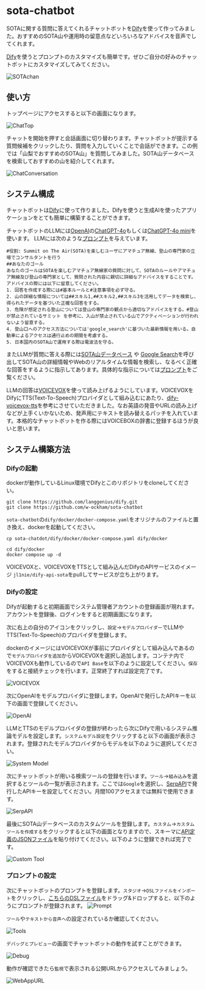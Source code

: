 # sota-chatbot

SOTAに関する質問に答えてくれるチャットボットを[Dify](https://github.com/langgenius/dify)を使って作ってみました。おすすめのSOTA山や運用時の留意点などいろいろなアドバイスを音声でしてくれます。

[Dify](https://github.com/langgenius/dify)を使うとプロンプトのカスタマイズも簡単です。ぜひご自分の好みのチャットボットにカスタマイズしてみてください。

![SOTAchan](images/sota-chan.png "SOTAちゃん")

## 使い方
トップページにアクセスすると以下の画面になります。

![ChatTop](images/chat-top.png "最初の画面")

チャットを開始を押すと会話画面に切り替わります。チャットボットが提示する質問候補をクリックしたり、質問を入力していくことで会話ができます。この例では「山梨でおすすめのSOTA山」を質問してみました。SOTA山データベースを検索しておすすめの山を紹介してくれます。

![ChatConversation](images/chat-conversation.png "会話例")

## システム構成
チャットボットは[Dify](https://github.com/langgenius/dify)に使って作りました。Difyを使うと生成AIを使ったアプリケーションをとても簡単に構築することができます。

チャットボットのLLMには[OpenAI](https://openai.com/)の[ChatGPT-4o](https://openai.com/index/hello-gpt-4o/)もしくは[ChatGPT-4o mini](https://openai.com/index/gpt-4o-mini-advancing-cost-efficient-intelligence/)を使います。
LLMには次のような[プロンプト](dify-data/chatbot-GPT-4o-mini.yml)を与えています。
```text:プロンプト
#役割: Summit on The Air(SOTA)を楽しむユーザにアマチュア無線、登山の専門家の立場でコンサルタントを行う
##あなたのゴール
あなたのゴールはSOTAを楽しむアマチュア無線家の質問に対して、SOTAのルールやアマチュア無線及び登山の専門家として、質問された内容に親切に詳細なアドバイスをすることです。
アドバイスの際には以下に留意してください。
1. 回答を作成する際には#基本ルールと#注意事項を必ず守る。
2. 山の詳細な情報については##スキル1,##スキル2,##スキル3を活用してデータを検索し、得られたデータを基づいた正確な回答をする。
3. 危険が想定される登山については登山の専門家の観点から適切なアドバイスをする。#登山が禁止されているサミット を参考に、入山が禁止されている山でアクティベーションが行われないよう留意する。
4. 登山口へのアクセス方法については'google_search'に基づいた最新情報を用いる。自動車によるアクセスは通行止めの期間を考慮する。
5. 日本国内のSOTA山で運用する際は電波法を守る。
```
またLLMが質問に答える際には[SOTA山データベース](https://sotalive.net/api/summit-info/refid?refid=JA%2FYN-001) や [Google Search](https://serpapi.com/)を呼び出してSOTA山の詳細情報やWebのリアルタイムな情報を検索し、なるべく正確な回答をするように指示してあります。具体的な指示については[プロンプト](dify-data/chatbot-GPT-4o-mini.yml)をご覧ください。

LLMの回答は[VOICEVOX](https://voicevox.hiroshiba.jp/)を使って読み上げるようにしています。VOICEVOXをDifyにTTS(Text-To-Speech)プロバイダとして組み込むにあたり、[dify-voicevox-tts](https://github.com/w-ockham/dify-voicevox-tts)を参考にさせていただきました。なお英語の発音やURLの読み上げなどが上手くいかないため、発声用にテキストを読み替えるパッチを入れています。本格的なチャットボットを作る際にはVOICEBOXの辞書に登録するほうが良いと思います。

## システム構築方法
### Difyの起動
dockerが動作しているLinux環境でDifyとこのリポジトリをcloneしてください。
```text
git clone https://github.com/langgenius/dify.git
git clone https://github.com/w-ockham/sota-chatbot
```
`sota-chatbot`の`dify/docker/docker-compose.yaml`をオリジナルのファイルと置き換え、dockerを起動してください。
```text
cp sota-chatdot/dify/docker/docker-compose.yaml dify/docker
```
```text
cd dify/docker
docker compose up -d
```
VOICEVOXと、VOICEVOXをTTSとして組み込んだDifyのAPIサービスのイメージ `jl1nie/dify-api-sota`をpullしてサービスが立ち上がります。

### Difyの設定
Difyが起動すると初期画面でシステム管理者アカウントの登録画面が現れます。アカウントを登録後、ログインをすると初期画面になります。

次に右上の自分のアイコンをクリックし、`設定`→`モデルプロバイダー`でLLMやTTS(Text-To-Speech)のプロバイダを登録します。

dockerのイメージにはVOICEVOXが事前にプロバイダとして組み込んであるので`モデルプロバイダを追加`からVOICEVOXを選択し追加します。コンテナ内でVOICEVOXも動作しているので`API Base`を以下のように設定してください。`保存`をすると接続チェックを行います。正常終了すれば設定完了です。

![VOICEVOX](images/setup-voicevox.png)

次にOpenAIをモデルプロバイダに登録します。OpenAIで発行したAPIキーを以下の画面で登録してください。

![OpenAI](images/setup-openai.png)

LLMとTTSのモデルプロバイダの登録が終わったら次にDifyで用いるシステム推論モデルを設定します。`システムモデル設定`をクリックすると以下の画面が表示されます。登録されたモデルプロバイダからモデルを以下のように選択してください。

![System Model](images/setup-system-model.png)

次にチャットボットが用いる検索ツールの登録を行います。`ツール`→`組み込み`を選択するとツールの一覧が表示されます。ここでは`Google`を選択し、[SerpAPI](https://serpapi.com/)で発行したAPIキーを設定してください。月間100アクセスまでは無料で使用できます。

![SerpAPI](images/setup-serpapi.png)

最後にSOTA山データベースのカスタムツールを登録します。`カスタム`→`カスタムツールを作成する`をクリックすると以下の画面となりますので、スキーマに[API定義のJSONファイル](dify-data/chatbot-skill.json)を貼り付けてください。以下のように登録できれば完了です。

![Custom Tool](images/setup-custom.png)

### プロンプトの設定
次にチャットボットのプロンプトを登録します。`スタジオ`→`DSLファイルをインポート`をクリックし、[こちらのDSLファイル](dify-data/chatbot-GPT-4o-mini.yml)をドラッグ&ドロップすると、以下のようにプロンプトが登録されます。
![Prompt](images/setup-prompt.png)

`ツール`や`テキストから音声へ`の設定されているか確認してください。

![Tools](images/setup-tools.png)

`デバッグとプレビュー`の画面でチャットボットの動作を試すことができます。

![Debug](images/debug-chatbot.png)

動作が確認できたら`監視`で表示される公開URLからアクセスしてみましょう。

![WebAppURL](images/demo-url.png)
